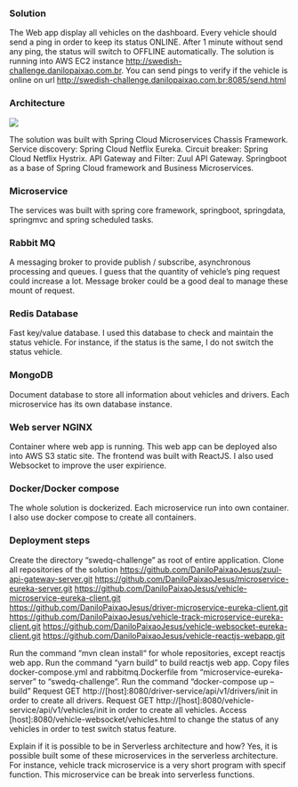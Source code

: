 ### Solution
The Web app display all vehicles on the dashboard. Every vehicle should send a ping in order to keep its status ONLINE. After 1 minute without send any ping, the status will switch to OFFLINE automatically.
The solution is running into AWS EC2 instance http://swedish-challenge.danilopaixao.com.br.
You can send pings to verify if the vehicle is online on url http://swedish-challenge.danilopaixao.com.br:8085/send.html

### Architecture
![](https://https://s3.amazonaws.com/bucket.danilopaixao.com.br/spring-cloud-vehicle-solution.png)

The solution was built with Spring Cloud Microservices Chassis Framework.
Service discovery: Spring Cloud Netflix Eureka. 
Circuit breaker: Spring Cloud Netflix Hystrix.
API Gateway and Filter: Zuul API Gateway.
Springboot as a base of Spring Cloud framework and Business Microservices.

### Microservice
The services was built with spring core framework, springboot, springdata, springmvc and spring scheduled tasks.

### Rabbit MQ
A messaging broker to provide publish / subscribe, asynchronous processing and queues.
I guess that the quantity of vehicle’s ping request could increase a lot. Message broker could be a good deal to manage these mount of request.

### Redis Database
Fast key/value database. I used this database to check and maintain the status vehicle.
For instance, if the status is the same, I do not switch the status vehicle.

### MongoDB
Document database to store all information about vehicles and drivers. Each microservice has its own database instance.

### Web server NGINX
Container where web app is running. This web app can be deployed also into AWS S3 static site. The frontend was built with ReactJS. I also used Websocket to improve the user expirience.

### Docker/Docker compose
The whole solution is dockerized. Each microservice run into own container. I also use docker compose to create all containers.

### Deployment steps
Create the directory “swedq-challenge” as root of entire application.
Clone all repositories of the solution
https://github.com/DaniloPaixaoJesus/zuul-api-gateway-server.git
https://github.com/DaniloPaixaoJesus/microservice-eureka-server.git
https://github.com/DaniloPaixaoJesus/vehicle-microservice-eureka-client.git
https://github.com/DaniloPaixaoJesus/driver-microservice-eureka-client.git
https://github.com/DaniloPaixaoJesus/vehicle-track-microservice-eureka-client.git
https://github.com/DaniloPaixaoJesus/vehicle-websocket-eureka-client.git
https://github.com/DaniloPaixaoJesus/vehicle-reactjs-webapp.git

Run the command “mvn clean install“ for whole repositories, except reactjs web app.
Run the command “yarn build” to build reactjs web app.
Copy files docker-compose.yml and rabbitmq.Dockerfile from “microservice-eureka-server” to “swedq-challenge”.
Run the command “docker-compose up –build”
Request GET http://[host]:8080/driver-service/api/v1/drivers/init in order to create all drivers.
Request GET http://[host]:8080/vehicle-service/api/v1/vehicles/init in order to create all vehicles.
Access [host]:8080/vehicle-websocket/vehicles.html to change the status of any vehicles in order to test switch status feature.

Explain if it is possible to be in Serverless architecture and how?
Yes, it is possible built some of these microservices in the serverless architecture. For instance, vehicle track microservice is a very short program with specif function. This microservice can be break into serverless functions.
